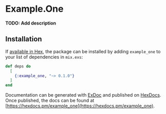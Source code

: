 # Example.One

**TODO: Add description**

## Installation

If [available in Hex](https://hex.pm/docs/publish), the package can be installed
by adding `example_one` to your list of dependencies in `mix.exs`:

```elixir
def deps do
  [
    {:example_one, "~> 0.1.0"}
  ]
end
```

Documentation can be generated with [ExDoc](https://github.com/elixir-lang/ex_doc)
and published on [HexDocs](https://hexdocs.pm). Once published, the docs can
be found at [https://hexdocs.pm/example_one](https://hexdocs.pm/example_one).

